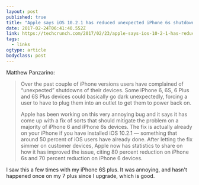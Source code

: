 ```yaml
---
layout: post 
published: true 
title: "Apple says iOS 10.2.1 has reduced unexpected iPhone 6s shutdown issues by 80%" 
date: 2017-02-24T06:41:40.552Z 
link: https://techcrunch.com/2017/02/23/apple-says-ios-10-2-1-has-reduced-unexpected-iphone-6s-shutdown-issues-by-80/ 
tags:
  - links
ogtype: article 
bodyclass: post 
---
```


Matthew Panzarino:

> Over the past couple of iPhone versions users have complained of “unexpected” shutdowns of their devices. Some iPhone 6, 6S, 6 Plus and 6S Plus devices could basically go dark unexpectedly, forcing a user to have to plug them into an outlet to get them to power back on.
> 
> Apple has been working on this very annoying bug and it says it has come up with a fix of sorts that should mitigate the problem on a majority of iPhone 6 and iPhone 6s devices. The fix is actually already on your iPhone if you have installed iOS 10.2.1 — something that around 50 percent of iOS users have already done. After letting the fix simmer on customer devices, Apple now has statistics to share on how it has improved the issue, citing 80 percent reduction on iPhone 6s and 70 percent reduction on iPhone 6 devices.

I saw this a few times with my iPhone 6S plus. It was annoying, and hasn't happened once on my 7 plus since I upgrade, which is good.

